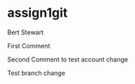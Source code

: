 # assign1git
Bert Stewart

First Comment

Second Comment to test account change

Test branch change
